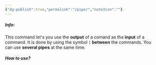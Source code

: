 ```yaml
---
{"dg-publish":true,"permalink":"/pipe/","noteIcon":""}
---
```


##### Info:
This command let's you use the **output** of a comand as the **input** of a command. It is done by using the symbol `|` **between** the commands. You can use **several pipes** at the same time.

##### How to use?
